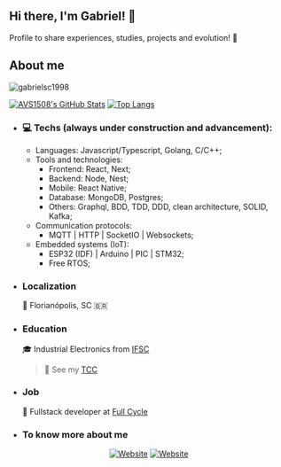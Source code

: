 ## Hi there, I'm Gabriel! 👋

  Profile to share experiences, studies, projects and evolution! 🚀

## About me

<p align="left"> <img src="https://komarev.com/ghpvc/?username=gabrielsc1998" alt="gabrielsc1998" /> </p>

[![AVS1508's GitHub Stats](https://github-readme-stats.vercel.app/api?username=gabrielsc1998&show_icons=true&count_private=true)](https://github.com/gabrielsc1998)
[![Top Langs](https://github-readme-stats.vercel.app/api/top-langs/?username=gabrielsc1998&layout=compact&langs_count=10&count_private=true&include_all_commits=true&show_icons=true&theme=radical)](https://github.com/anuraghazra/github-readme-stats)

- ### 💻 Techs (always under construction and advancement):
    - Languages: Javascript/Typescript, Golang, C/C++;
    - Tools and technologies:
      - Frontend: React, Next;
      - Backend: Node, Nest;
      - Mobile: React Native;
      - Database: MongoDB, Postgres;
      - Others: Graphql, BDD, TDD, DDD, clean architecture, SOLID, Kafka; 
    - Communication protocols:
      - MQTT | HTTP | SocketIO | Websockets;
    - Embedded systems (IoT):
      - ESP32 (IDF) | Arduino | PIC | STM32; 
      - Free RTOS;

- ### Localization
  📍 Florianópolis, SC 🇧🇷

- ### Education
  :mortar_board: Industrial Electronics from [IFSC](https://www.ifsc.edu.br/)
  > 📝 See my [TCC](https://repositorio.ifsc.edu.br/bitstream/handle/123456789/2098/Final.pdf?sequence=1)

- ### Job
  💼 Fullstack developer at [Full Cycle](https://fullcycle.com.br/) 
  
- ### To know more about me

<p align="center">
<a href="https://www.linkedin.com/in/gabriel-da-silva-caetano-5739b7115/"><img alt="Website" src="https://img.shields.io/badge/-LinkedIn-blue?style=flat-square&logo=Linkedin&logoColor=white&link="></a>
  <a href="https://www.instagram.com/gabriel_sc.98/"><img alt="Website" src="https://img.shields.io/badge/-Instagram-orange?style=flat-square&logo=Instagram&logoColor=white"></a>
</p>
